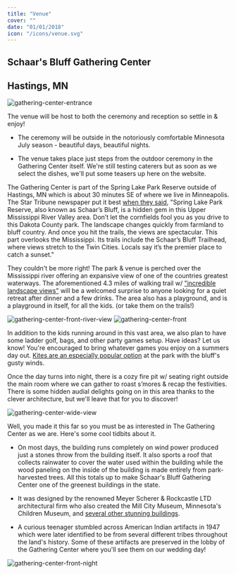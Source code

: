 ```yaml
---
title: "Venue"
cover: ""
date: "01/01/2018"
icon: "/icons/venue.svg"
---
```


## Schaar's Bluff Gathering Center
## Hastings, MN

![gathering-center-entrance](https://steveandkateri.com/images/schaarsbluff1.jpg)

The venue will be host to both the ceremony and reception so settle in & enjoy!

 * The ceremony will be outside in the notoriously comfortable Minnesota July season - beautiful days, beautiful nights.

 * The venue takes place just steps from the outdoor ceremony in the Gathering Center itself. We're still testing caterers but as soon as we select the dishes, we'll put some teasers up here on the website.

The Gathering Center is part of the Spring Lake Park Reserve outside of Hastings, MN which is about 30 minutes SE of where we live in Minneapolis. The Star Tribune newspaper put it best [when they said](http://www.startribune.com/in-hastings-minn-history-and-natural-beauty/225407192/), "Spring Lake Park Reserve, also known as Schaar’s Bluff, is a hidden gem in this Upper Mississippi River Valley area. Don’t let the cornfields fool you as you drive to this Dakota County park. The landscape changes quickly from farmland to bluff country. And once you hit the trails, the views are spectacular. This part overlooks the Mississippi. Its trails include the Schaar’s Bluff Trailhead, where views stretch to the Twin Cities. Locals say it’s the premier place to catch a sunset."

They couldn't be more right! The park & venue is perched over the Mississippi river offering an expansive view of one of the countries greatest waterways. The aforementioned 4.3 miles of walking trail w/ ["incredible landscape views"](https://www.twincities.com/2017/05/19/dakota-countys-new-4-3-mile-river-trail-offers-scenic-views-incredible-landscape/) will be a welcomed surprise to anyone looking for a quiet retreat after dinner and a few drinks. The area also has a playground, and is a playground in itself, for all the kids. (or take them on the trails!)

![gathering-center-front-river-view](https://steveandkateri.com/images/schaarsbluff9.jpg)
![gathering-center-front](https://steveandkateri.com/images/schaarsbluff6.jpg)

In addition to the kids running around in this vast area, we also plan to have some ladder golf, bags, and other party games setup. Have ideas? Let us know! You're encouraged to bring whatever games you enjoy on a summers day out. [Kites are an especially popular option](https://www.twincities.com/2008/05/29/family-outings-fly-a-kite-at-spring-lake-park-reserve-dakota-county/) at the park with the bluff's gusty winds.

Once the day turns into night, there is a cozy fire pit w/ seating right outside the main room where we can gather to roast s’mores & recap the festivities. There is some hidden audial delights going on in this area thanks to the clever architecture, but we'll leave that for you to discover!


![gathering-center-wide-view](https://steveandkateri.com/images/schaarsbluff10.jpg)

Well, you made it this far so you must be as interested in The Gathering Center as we are. Here's some cool tidbits about it.

* On most days, the building runs completely on wind power produced just a stones throw from the building itself. It also sports a roof that collects rainwater to cover the water used within the building while the wood paneling on the inside of the building is made entirely from park-harvested trees. All this totals up to make Schaar's Bluff Gathering Center one of the greenest buildings in the state.

* It was designed by the renowned Meyer Scherer & Rockcastle LTD architectural firm who also created the Mill City Museum, Minnesota's Children Museum, and [several other stunning buildings](https://msrdesign.com/design/).

* A curious teenager stumbled across American Indian artifacts in 1947 which were later identified to be from several different tribes throughout the land's history. Some of these artifacts are preserved in the lobby of the Gathering Center where you'll see them on our wedding day!

![gathering-center-front-night](https://steveandkateri.com/images/schaarsbluff16.jpg)